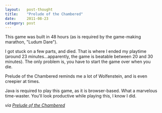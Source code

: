 ```yaml
---
layout:   post-thought
title:    "Prelude of the Chambered"
date:     2011-08-23
category: post
---
```


This game was built in 48 hours (as is required by the game-making marathon, "Ludum Dare").

I got stuck on a few parts, and died. That is where I ended my playtime (around 23 minutes&hellip;apparently, the game is beatable between 20 and 30 minutes). The only problem is, you have to start the game over when you die.

Prelude of the Chambered reminds me a lot of Wolfenstein, and is even creepier at times.

Java is required to play this game, as it is browser-based. What a marvelous time-waster. You'll look productive while playing this, I know I did.

*via [Prelude of the Chambered](http://s3.amazonaws.com/ld48/index.html)*